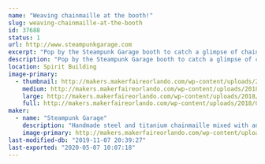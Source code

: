 ```yaml
---
name: "Weaving chainmaille at the booth!"
slug: weaving-chainmaille-at-the-booth
id: 37688
status: 1
url: http://www.steampunkgarage.com
excerpt: "Pop by the Steampunk Garage booth to catch a glimpse of chainmaille being constructed - one painstaking ring at a time!  Feel free to grill the maker on any chainmaille-related trivia while you're there.  "
description: "Pop by the Steampunk Garage booth to catch a glimpse of chainmaille being constructed - one painstaking ring at a time!  Feel free to grill the maker on any chainmaille-related trivia while you're there.  Jenifer has been weaving maille for over 15 years and has many offbeat and one-of-a-kind pieces of chainmaille unlike anything you've ever seen before.  She has an extensive knowledge base of the maille you've seen around the world: in museums, hotels, the movies, even in space!"
location: Spirit Building
image-primary:
  - thumbnail: http://makers.makerfaireorlando.com/wp-content/uploads/2018/07/IMG_3201-150x150.jpg
    medium: http://makers.makerfaireorlando.com/wp-content/uploads/2018/07/IMG_3201-300x225.jpg
    large: http://makers.makerfaireorlando.com/wp-content/uploads/2018/07/IMG_3201-1024x768.jpg
    full: http://makers.makerfaireorlando.com/wp-content/uploads/2018/07/IMG_3201.jpg
maker:
  - name: "Steampunk Garage"
    description: "Handmade steel and titanium chainmaille mixed with antique keys, clock parts, construction nails, and recycled stuff."
    image-primary: http://makers.makerfaireorlando.com/wp-content/uploads/2018/11/store-logojpg-1024x1024.jpg
last-modified-db: "2019-11-07 20:39:27"
last-exported: "2020-05-07 10:07:18"
---
```


